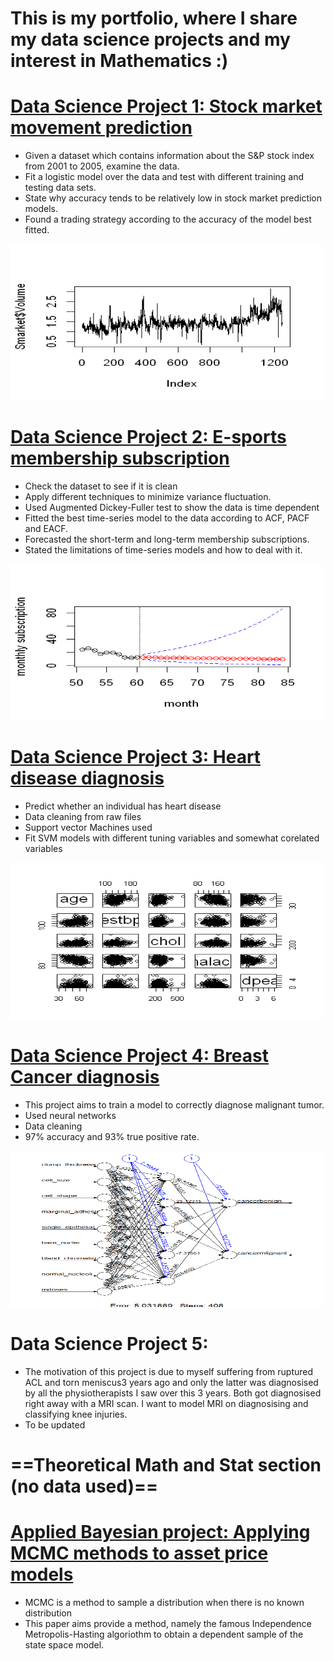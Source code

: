 # This is my portfolio, where I share my data science projects and my interest in Mathematics :)

# [Data Science Project 1: Stock market movement prediction](https://github.com/touchmebb/Chester_Yau_Portfolio/blob/main/Logistic%20Regression%20-%20Stock%20Market%20direction%20predictions.ipynb)
* Given a dataset which contains information about the S&P stock index from 2001 to 2005, examine the data.
* Fit a logistic model over the data and test with different training and testing data sets.
* State why accuracy tends to be relatively low in stock market prediction models.
* Found a trading strategy according to the accuracy of the model best fitted.

<img src="https://raw.githubusercontent.com/touchmebb/Chester_Yau_Portfolio/main/images/project%201.png" width="500" height="250">


# [Data Science Project 2: E-sports membership subscription](https://github.com/touchmebb/Chester_Yau_Portfolio/blob/main/Time-Series%20analysis%20Project%20-%20E-sports%20membership%20subscription.ipynb)
* Check the dataset to see if it is clean
* Apply different techniques to minimize variance fluctuation.
* Used Augmented Dickey-Fuller test to show the data is time dependent 
* Fitted the best time-series model to the data according to ACF, PACF and EACF.
* Forecasted the short-term and long-term membership subscriptions.
* Stated the limitations of time-series models and how to deal with it.

<img src="https://raw.githubusercontent.com/touchmebb/Chester_Yau_Portfolio/main/images/project%202.png" width="500" height="250">

# [Data Science Project 3: Heart disease diagnosis](https://github.com/touchmebb/Chester_Yau_Portfolio/blob/main/Heart%20disease%20identifying%20peoject.ipynb)
* Predict whether an individual has heart disease
* Data cleaning from raw files
* Support vector Machines used
* Fit SVM models with different tuning variables and somewhat corelated variables

<img src="https://raw.githubusercontent.com/touchmebb/Chester_Yau_Portfolio/main/images/project%203.png" width="500" height="250">

# [Data Science Project 4: Breast Cancer diagnosis](https://github.com/touchmebb/Chester_Yau_Portfolio/blob/main/Wisconsin%20Breast%20Cancer%20Diagnostic.ipynb)
* This project aims to train a model to correctly diagnose malignant tumor.
* Used neural networks
* Data cleaning
* 97% accuracy and 93% true positive rate.

<img src="https://raw.githubusercontent.com/touchmebb/Chester_Yau_Portfolio/main/images/project%20%204.png" width="500" height="250">

# Data Science Project 5:
* The motivation of this project is due to myself suffering from ruptured ACL and torn meniscus3 years ago and only the latter was diagnosised by all the physiotherapists I saw over this 3 years. Both got diagnosised right away with a MRI scan. I want to model MRI on diagnosising and classifying knee injuries.
* To be updated

# ==Theoretical Math and Stat section (no data used)==

# [Applied Bayesian project: Applying MCMC methods to asset price models](https://github.com/touchmebb/Chester_Yau_Portfolio/blob/main/Applying%20MCMC%20to%20asset%20pricing%20models.ipynb)
* MCMC is a method to sample a distribution when there is no known distribution
* This paper aims provide a method, namely the famous Independence Metropolis-Hasting algoriothm to obtain a dependent sample of the state space model.

